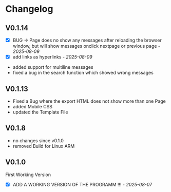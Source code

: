 # Changelog

## V0.1.14
- [x] BUG -> Page does no show any messages after reloading the browser window, but will show messages onclick nextpage or previous page - *2025-08-09*
- [x] add links as hyperlinks - *2025-08-09*
- added support for multiline messages
- fixed a bug in the search function which showed wrong messages

## V0.1.13
- Fixed a Bug where the export HTML does not show more than one Page
- added Mobile CSS
- updated the Template File

## V0.1.8
- no changes since v0.1.0
- removed Build for Linux ARM

## V0.1.0

First Working Version
- [x] ADD A WORKING VERSION OF THE PROGRAMM !!! - *2025-08-07* 
